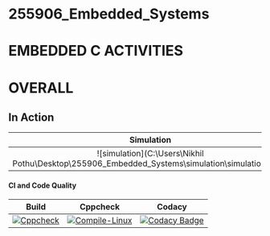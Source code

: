 # 255906_Embedded_Systems
# EMBEDDED C ACTIVITIES

#  OVERALL

## In Action

|Simulation|
|:--:|
|![simulation](C:\Users\Nikhil Pothu\Desktop\255906_Embedded_Systems\simulation\simulation.PNG)|
#### CI and Code Quality

|Build|Cppcheck|Codacy
|:--:|:--:|:--:|
|[![Cppcheck](https://github.com/PothuNikhil/255906_Embedded_Systems/actions/workflows/codequality.yml/badge.svg)](https://github.com/PothuNikhil/255906_Embedded_Systems/actions/workflows/codequality.yml)|[![Compile-Linux](https://github.com/PothuNikhil/255906_Embedded_Systems/actions/workflows/compile.yml/badge.svg)](https://github.com/PothuNikhil/255906_Embedded_Systems/actions/workflows/compile.yml)|[![Codacy Badge](https://app.codacy.com/project/badge/Grade/6bbdcddae433433aabd36454815347fa)](https://www.codacy.com/gh/PothuNikhil/255906_Embedded_Systems/dashboard?utm_source=github.com&amp;utm_medium=referral&amp;utm_content=PothuNikhil/255906_Embedded_Systems&amp;utm_campaign=Badge_Grade)|



